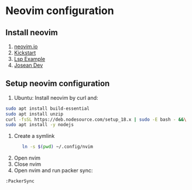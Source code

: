 # Neovim configuration

## Install neovim

1. [neovim.io](https://github.com/neovim/neovim/wiki/Installing-Neovim)
1. [Kickstart](https://github.com/nvim-lua/kickstart.nvim)
1. [Lsp Example](https://github.com/VonHeikemen/nvim-starter/blob/238ffcc2362b2fe75a62e2597cfd4a28ea1aca0c/init.lua#L324)
1. [Josean Dev](https://github.com/josean-dev/dev-environment-files)

## Setup neovim configuration

1. Ubuntu:
Install neovim by curl and:
```bash
sudo apt install build-essential
sudo apt install unzip
curl -fsSL https://deb.nodesource.com/setup_18.x | sudo -E bash - &&\
sudo apt install -y nodejs
```
1. Create a symlink
   ```bash
      ln -s $(pwd) ~/.config/nvim
   ```
1. Open nvim
1. Close nvim
1. Open nvim and run packer sync:

```bash
:PackerSync
```


